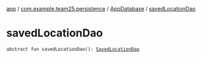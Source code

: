 [app](../../index.md) / [com.example.team25.persistence](../index.md) / [AppDatabase](index.md) / [savedLocationDao](./saved-location-dao.md)

# savedLocationDao

`abstract fun savedLocationDao(): `[`SavedLocationDao`](../-saved-location-dao/index.md)